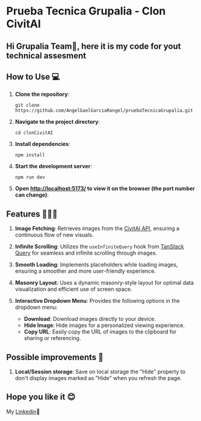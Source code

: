 # Prueba Tecnica Grupalia -  Clon CivitAI
## Hi Grupalia Team👋, here it is my code for yout technical assesment

## How to Use 💻

1. **Clone the repository**:

    ```shell
    git clone https://github.com/AngelGaelGarciaRangel/pruebaTecnicaGrupalia.git
    ```

2. **Navigate to the project directory**:

    ```shell
    cd clonCivitAI
    ```

3. **Install dependencies**:

    ```shell
    npm install
    ```

4. **Start the development server**:

    ```shell
    npm run dev
    ```
5. **Open [http://localhost:5173/](http://localhost:5173/) to view it on the browser (the port number can change)**:

## Features 🧑🏻‍💻

1. **Image Fetching**: Retrieves images from the [CivitAI API](https://github.com/civitai/civitai/wiki/REST-API-Reference), ensuring a continuous flow of new visuals.

2. **Infinite Scrolling**: Utilizes the `useInfiniteQuery` hook from [TanStack Query](https://tanstack.com/query/v4/docs/framework/react/reference/useInfiniteQuery) for seamless and infinite scrolling through images.

3. **Smooth Loading**: Implements placeholders while loading images, ensuring a smoother and more user-friendly experience.

4. **Masonry Layout**: Uses a dynamic masonry-style layout for optimal data visualization and efficient use of screen space.

5. **Interactive Dropdown Menu**: Provides the following options in the dropdown menu:
    - **Download**: Download images directly to your device.
    - **Hide Image**: Hide images for a personalized viewing experience.
    - **Copy URL**: Easily copy the URL of images to the clipboard for sharing or referencing.

## Possible improvements 💪
1. **Local/Session storage**: Save on local storage the "Hide" property to don't display images marked as "Hide" when you refresh the page.

## Hope you like it 😊
My [Linkedin](www.linkedin.com/in/angelgaelgarcia)🫶




